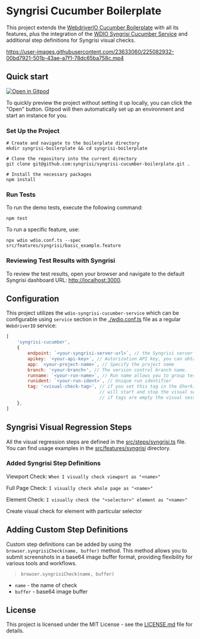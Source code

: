 # Syngrisi Cucumber Boilerplate

This project extends the [WebdriverIO Cucumber Boilerplate](https://github.com/webdriverio/cucumber-boilerplate)
with all its features, plus the integration of the [WDIO Syngrisi Cucumber Service](https://www.npmjs.com/package/wdio-syngrisi-cucumber-service) and additional step definitions for Syngrisi visual checks.

https://user-images.githubusercontent.com/23633060/225082932-00bd7921-501b-43ae-a7f1-78dc65ba758c.mp4

## Quick start
[![Open in Gitpod](https://gitpod.io/button/open-in-gitpod.svg)](https://github.com/syngrisi/syngrisi-cucumber-boilerplate)

To quickly preview the project without setting it up locally, you can click the "Open" button. Gitpod will then automatically set up an environment and start an instance for you.

### Set Up the Project

```shell
# Create and navigate to the boilerplate directory
mkdir syngrisi-boilerplate && cd syngrisi-boilerplate

# Clone the repository into the current directory
git clone git@github.com:syngrisi/syngrisi-cucumber-boilerplate.git .

# Install the necessary packages
npm install
```

### Run Tests

To run the demo tests, execute the following command:

```shell
npm test
```

To run a specific feature, use:

```shell
npx wdio wdio.conf.ts --spec src/features/syngrisi/basic_example.feature
```

### Reviewing Test Results with Syngrisi

To review the test results, open your browser and navigate to the default Syngrisi dashboard URL: [http://localhost:3000](http://localhost:3000).

## Configuration

This project utilizes the `wdio-syngrisi-cucumber-service` which can be configurable using `service` section in the [./wdio.conf.ts](./wdio.conf.ts) file  as a regular `WebdriverIO` service:
```js
[
    'syngrisi-cucumber',
    {
        endpoint: `<your-syngrisi-server-url>`, // the Syngrisi server url, default is http://localhost:3000
        apikey: `<your-api-key>`, // Autorization API key, you can obtain it from your Syngrisi account settings 
        app: `<your-project-name>`, // Specify the project name 
        branch: '<your-branch>', // The version control branch name.
        runname: `<your-run-name>`, // Run name allows you to group tests by runs using Syngrisi UI  
        runident: `<your-run-ident>`, // Unique run identifier
        tag: '<visual-check-tag>', // if you set this tag in the Gherkin scenario, `wdio-syngrisi-cucumber-service` 
                                   // will start and stop the visual sessions and therefore perform visual checks,
                                   // if tags are empty the visual session will be created for all scenarios despite the existence of visual checks
    },
]
```

## Syngrisi Visual Regression Steps

All the visual regression steps are defined in the [src/steps/syngrisi.ts](src/steps/syngrisi.ts) file. 
You can find usage examples in the [src/features/syngrisi](src/features/syngrisi) directory.

### Added Syngrisi Step Definitions

Viewport Check: `When I visually check viewport as "<name>"`

Full Page Check: `I visually check whole page as "<name>"`

Element Check: `I visually check the "<selector>" element as "<name>"`

Create visual check for element with particular selector

## Adding Custom Step Definitions

Custom step definitions can be added by using the `browser.syngrisiCheck(name, buffer)` method. This method allows you to submit screenshots in a base64 image buffer format, providing flexibility for various tools and workflows.

> `browser.syngrisiCheck(name, buffer)`

- `name` - the name of check
- `buffer` - base64 image buffer

## License

This project is licensed under the MIT License - see the [LICENSE.md](./LICENSE.md) file for details.

